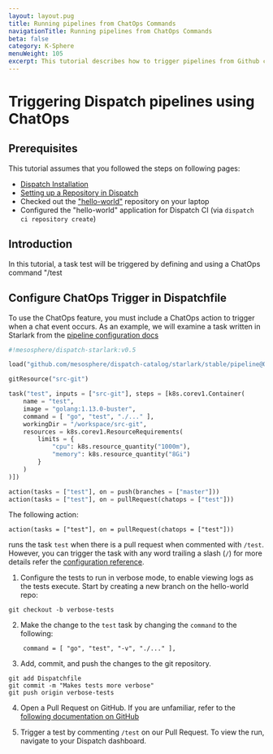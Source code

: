 ```yaml
---
layout: layout.pug
title: Running pipelines from ChatOps Commands
navigationTitle: Running pipelines from ChatOps Commands
beta: false
category: K-Sphere
menuWeight: 105
excerpt: This tutorial describes how to trigger pipelines from Github comments
---
```


# Triggering Dispatch pipelines using ChatOps

## Prerequisites

This tutorial assumes that you followed the steps on following pages:

- [Dispatch Installation](../../../install/)
- [Setting up a Repository in Dispatch](../../../repo-setup/)
- Checked out the ["hello-world"](https://github.com/mesosphere/cicd-hello-world) repository on your laptop
- Configured the "hello-world" application for Dispatch CI (via `dispatch ci repository create`)

## Introduction

In this tutorial, a task test will be triggered by defining and using a ChatOps command "/test

## Configure ChatOps Trigger in Dispatchfile

To use the ChatOps feature, you must include a ChatOps action to trigger when a chat event occurs. As an example, we will examine a task written in Starlark from the [pipeline configuration docs](../../)

```python
#!mesosphere/dispatch-starlark:v0.5

load("github.com/mesosphere/dispatch-catalog/starlark/stable/pipeline@0.0.3", "gitResource")

gitResource("src-git")

task("test", inputs = ["src-git"], steps = [k8s.corev1.Container(
    name = "test",
    image = "golang:1.13.0-buster",
    command = [ "go", "test", "./..." ],
    workingDir = "/workspace/src-git",
    resources = k8s.corev1.ResourceRequirements(
        limits = {
            "cpu": k8s.resource_quantity("1000m"),
            "memory": k8s.resource_quantity("8Gi")
        }
    )
)])

action(tasks = ["test"], on = push(branches = ["master"]))
action(tasks = ["test"], on = pullRequest(chatops = ["test"]))
```

The following action:

`action(tasks = ["test"], on = pullRequest(chatops = ["test"]))`

runs the task `test` when there is a pull request when commented with `/test`. However, you can trigger the task with any word trailing a slash (`/`) for more details refer the [configuration reference](../../../references/pipeline-config-ref).

1. Configure the tests to run in verbose mode, to enable viewing logs as the tests execute. Start by creating a new branch on the hello-world repo:

`git checkout -b verbose-tests`

2. Make the change to the `test` task by changing the `command` to the following:

```
    command = [ "go", "test", "-v", "./..." ],
```

3. Add, commit, and push the changes to the git repository.


```
git add Dispatchfile
git commit -m "Makes tests more verbose"
git push origin verbose-tests
```

4. Open a Pull Request on GitHub. If you are unfamiliar, refer to the [following documentation on GitHub](https://help.github.com/en/github/collaborating-with-issues-and-pull-requests/creating-a-pull-request)

5. Trigger a test by commenting `/test` on our Pull Request. To view the run, navigate to your Dispatch dashboard.
